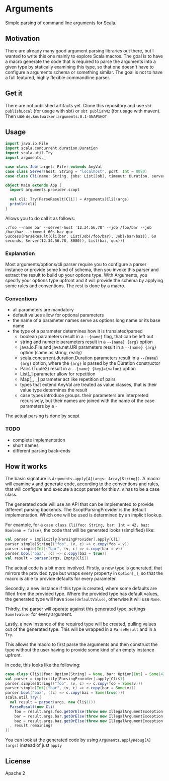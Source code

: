 Arguments
=========

Simple parsing of command line arguments for Scala.

## Motivation

There are already many good argument parsing libraries out there,
but I wanted to write this one mainly to explore Scala macros.
The goal is to have a macro generate the code that is required to
parse the arguments into a given type by statically examining this type,
so that one doesn't have to configure a arguments schema or something similar.
The goal is not to have a full featured, highly flexible commandline parser.


## Get it

There are not published artifacts yet. Clone this repository and use `sbt publishLocal` (for usage with sbt) or `sbt publishM2` (for usage with maven).
Then use `de.knutwalker:arguments:0.1-SNAPSHOT`


## Usage

```scala
import java.io.File
import scala.concurrent.duration.Duration
import scala.util.Try
import arguments._

case class Job(target: File) extends AnyVal
case class Server(host: String = "localhost", port: Int = 8080)
case class Cli(name: String, jobs: List[Job], timeout: Duration, server: Server)

object Main extends App {
  import arguments.provider.scopt
  
  val cli: Try[ParseResult[Cli]] = Arguments[Cli](args)
  println(cli)
}
```

Allows you to do call it as follows:


```
./foo --name bar --server-host '12.34.56.78' --job /foo/bar --job /bar/baz --timeout 60s baz qux
Success(ParseResult(Cli(bar, List(Job(/foo/bar), Job(/bar/baz)), 60 seconds, Server(12.34.56.78, 8080)), List(baz, qux)))
```


### Explanation

Most arguments/options/cli parser require you to configure a parser instance or provide some kind of schema,
then you invoke this parser and extract the result to build up your options type.
With Arguments, you specify your options type upfront and it will provide the schema
by applying some rules and conventions. The rest is done by a macro.

### Conventions

- all parameters are mandatory
- default values allow for optional parameters
- the name of a parameter names serve as options long name or its base name
- the type of a parameter determines how it is translated/parsed
  - boolean parameters result in a `--{name}` flag, that can be left out
  - string and numeric parameters result in a `--{name} {arg}` option
  - java.io.File and java.net.URI parameters result in a `--{name} {arg}` option (same as string, really)
  - scala.concurrent.duration.Duration parameters result in a `--{name} {arg}` option, where the `{arg}` is parsed by the Duration constructor
  - Pairs (Tuple2) result in a `--{name} {key}={value}` option
  - List[_] parameter allow for repetition
  - Map[_, _] parameter act like repetition of pairs
  - types that extend AnyVal are treated as value classes, that is their value type determines the result
  - case types introduce groups. their parameters are interpreted recursively, but their names are joined with the name of the case parameters by a `-`

The actual parsing is done by [scopt](https://github.com/scopt/scopt)

### TODO

- complete implementation
- short names
- different parsing back-ends

## How it works

The basic signature is `Arguments.apply[A](args: Array[String])`.
A macro will examine `A` and generate code, according to the conventions and rules,
that will configure and execute a scopt parser for this `A`. `A` has to be a case class.

The generated code will use an API that can be implemented to provide different parsing backends.
The ScoptParsingProvider is the default implementation. Which one will be used is determined by
an implicit lookup.

For example, for a `case class Cli(foo: String, bar: Int = 42, baz: Boolean = false)`,
the code that will be generated looks (simplified) like:

```scala
val parser = implicitly[ParsingProvider].apply[Cli]
parser.simple[String]("foo", (v, c) => c.copy(foo = v))
parser.simple[Int]("bar", (v, c) => c.copy(bar = v))
parser.bool("baz", (c) => c.copy(baz = true))
val result = parser(args, Empty[Cli])
```

The actual code is a bit more involved.
Firstly, a new type is generated, that mirrors the provided type but wraps every property in `Option[_]`,
so that the macro is able to provide defaults for every parameter.

Secondly, a new instance if this type is created, where some defaults are filled from the provided type.
Where the provided type has default values, the generated type will have `Some(defaultValue)`, otherwise it will use `None`.

Thirdly, the parser will operate against this generated type, settings `Some(value)` for every argument.

Lastly, a new instance of the required type will be created, pulling values out of the generated type.
This will be wrapped in a `ParseResult` and in a `Try`.

This allows the macro to first parse the arguments and then construct the type without the user
having to provide some kind of an empty instance upfront.

In code, this looks like the following:

```scala
case class Cli$1(foo: Option[String] = None, bar: Option[Int] = Some(42), baz: Option[Boolean] = Some(false))
val parser = implicitly[ParsingProvider].apply[Cli$1]
parser.simple[String]("foo", (v, c) => c.copy(foo = Some(v)))
parser.simple[Int]("bar", (v, c) => c.copy(bar = Some(v)))
parser.bool("baz", ((c) => c.copy(baz = Some(true))))
scala.util.Try({
  val result = parser(args, new Cli$1())
  ParseResult(new Cli(
    foo = result.args.foo.getOrElse(throw new IllegalArgumentException("foo is missing")),
    bar = result.args.bar.getOrElse(throw new IllegalArgumentException("bar is missing")),
    baz = result.args.baz.getOrElse(throw new IllegalArgumentException("baz is missing")))
  , result.remaining)
})
```

You can look at the generated code by using `Arguments.applyDebug[A](args)` instead of just `apply`

## License

Apache 2
